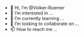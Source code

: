 - 👋 Hi, I’m @Volker-Roemer
- 👀 I’m interested in ...
- 🌱 I’m currently learning ...
- 💞️ I’m looking to collaborate on ...
- 📫 How to reach me ...

<!---
Volker-Roemer/Volker-Roemer is a ✨ special ✨ repository because its `README.md` (this file) appears on your GitHub profile.
You can click the Preview link to take a look at your changes.
--->
